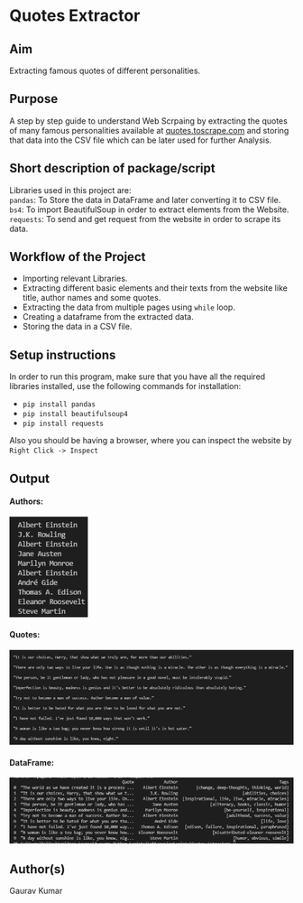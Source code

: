 # **Quotes Extractor**

## **Aim**

Extracting famous quotes of different personalities.

## **Purpose**

A step by step guide to understand Web Scrpaing by extracting the quotes of many famous personalities available at [quotes.toscrape.com](https://quotes.toscrape.com/) and storing that data into the CSV file which can be later used for further Analysis.

## **Short description of package/script**

 Libraries used in this project are:<br>
    ```pandas```: To Store the data in DataFrame and later converting it to CSV file.<br>
    ```bs4```: To import BeautifulSoup in order to extract elements from the Website.<br>
    ```requests```: To send and get request from the website in order to scrape its data.


## **Workflow of the Project**

 - Importing relevant Libraries.
 - Extracting different basic elements and their texts from the website like title, author names and some quotes.
 - Extracting the data from multiple pages using ```while``` loop.
 - Creating a dataframe from the extracted data.
 - Storing the data in a CSV file.

## **Setup instructions**

In order to run this program, make sure that you have all the required libraries installed, use the following commands for installation:<br>
 - ```pip install pandas```<br>
 - ```pip install beautifulsoup4```
 - ```pip install requests```<br>

Also you should be having a browser, where you can inspect the website by ```Right Click -> Inspect```

## **Output**

#### **Authors:**
![Authors](Images/Authors.png)

#### **Quotes:**
![Quotes](Images/Quotes.png)

#### **DataFrame:**
![Dataframe](Images/DataFrame.png)

## **Author(s)**

Gaurav Kumar
